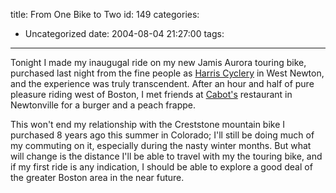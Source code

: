 title: From One Bike to Two
id: 149
categories:
  - Uncategorized
date: 2004-08-04 21:27:00
tags:
---

Tonight I made my inaugugal ride on my new Jamis Aurora touring bike, purchased last night from the fine people as [Harris Cyclery](http://www.sheldonbrown.com/harris/index.html) in West Newton, and the experience was truly transcendent. After an hour and half of pure pleasure riding west of Boston, I met friends at [Cabot's](http://www.cabots.com/) restaurant in Newtonville for a burger and a peach frappe. 

This won't end my relationship with the Creststone mountain bike I purchased 8 years ago this summer in Colorado; I'll still be doing much of my commuting on it, especially during the nasty winter months. But what will change is the distance I'll be able to travel with my the touring bike, and if my first ride is any indication, I should be able to explore a good deal of the greater Boston area in the near future.  